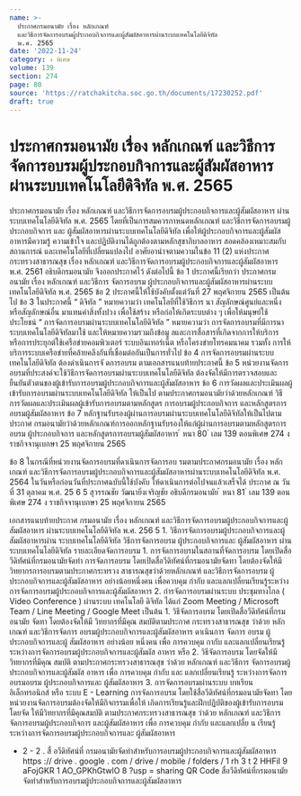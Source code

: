 ```yaml
---
name: >-
  ประกาศกรมอนามัย เรื่อง หลักเกณฑ์
  และวิธีการจัดการอบรมผู้ประกอบกิจการและผู้สัมผัสอาหารผ่านระบบเทคโนโลยีดิจิทัล
  พ.ศ. 2565
date: '2022-11-24'
category: ง พิเศษ
volume: 139
section: 274
page: 80
source: 'https://ratchakitcha.soc.go.th/documents/17230252.pdf'
draft: true
---
```


# ประกาศกรมอนามัย เรื่อง หลักเกณฑ์ และวิธีการจัดการอบรมผู้ประกอบกิจการและผู้สัมผัสอาหารผ่านระบบเทคโนโลยีดิจิทัล พ.ศ. 2565

ประกาศกรมอนามัย เรื่อง หลักเกณฑ์ และวิธีการจัดการอบรมผู้ประกอบกิจการและผู้สัมผัสอาหาร ผ่านระบบเทคโนโลยีดิจิทัล พ.ศ. 2565 โดยที่เป็นการสมควรกาหนดหลักเกณฑ์ และวิธีการจัดการอบรมผู้ประกอบกิจการ และ ผู้สัมผัสอาหารผ่านระบบเทคโนโลยีดิจิทัล เพื่อให้ผู้ประกอบกิจการและผู้สัมผัสอาหารมีความรู้ ความเข้าใจ และปฏิบัติงานได้ถูกต้องตามหลักสุขาภิบาลอาหาร สอดคล้องเหมาะสมกับสถานการณ์ และเทคโนโลยีที่เปลี่ยนแปลงไป อาศัยอานำจตามความในข้อ 11 (2) แห่งประกาศกระทรวงสาธารณสุข เรื่อง หลักเกณฑ์ และวิธีการจัดการอบรมผู้ประกอบกิจการและผู้สัมผัสอาหาร พ.ศ. 2561 อธิบดีกรมอนามัย จึงออกประกาศไว้ ดังต่อไปนี้ ข้อ 1 ประกาศนี้เรียกว่า ประกาศกรมอนามัย เรื่อง หลักเกณฑ์ และวิธีการ จัดการอบรม ผู้ประกอบกิจการและผู้สัมผัสอาหารผ่านระบบเทคโนโลยีดิจิทัล พ.ศ. 2565 ข้อ 2 ประกาศนี้ให้ใช้บังคับตั้งแต่วันที่ 27 พฤศจิกายน 2565 เป็นต้นไป ข้อ 3 ในประกาศนี้ “ ดิจิทัล ” หมายความว่า เทคโนโลยีที่ใช้วิธีการ นา สัญลักษณ์ศูนย์และหนึ่งหรือสัญลักษณ์อื่น มาแทนค่าสิ่งทั้งปวง เพื่อใช้สร้าง หรือก่อให้เกิดระบบต่าง ๆ เพื่อให้มนุษย์ใช้ประโยชน์ “ การจัดการอบรมผ่านระบบเทคโนโลยีดิจิทัล ” หมายความว่า การจัดการอบรมที่มีการนา ระบบเทคโนโลยีดิจิทัลมาใช้ และให้หมายความรวมถึงข้อมู ลและการสื่อสารที่เกิดจากการให้บริการ หรือการประยุกต์ใช้เครือข่ายคอมพิวเตอร์ ระบบอินเทอร์เน็ต หรือโครงข่ายโทรคมนาคม รวมทั้ง การให้บริการระบบเครือข่ายที่คล้ายคลึงกันที่เชื่อมต่อกันเป็นการทั่วไป ข้อ 4 การจัดการอบรมผ่านระบบเทคโนโลยีดิจิทัล ต้องดำเนินการจั ดการอบรม ตามเอกสารแนบท้ายประกาศนี้ ข้อ 5 หน่วยงานจัดการอบรมที่ประสงค์จะใช้วิธีการจัดการอบรมผ่านระบบเทคโนโลยีดิจิทัล ต้องจัดให้มีการตรวจสอบและยืนยันตัวตนของผู้เข้ารับการอบรมผู้ประกอบกิจการและผู้สัมผัสอาหาร ข้อ 6 การวัดผลและประเมินผลผู้เข้ารับการอบรมผ่านระบบเทคโนโลยีดิจิทัล ให้เป็นไป ตามประกาศกรมอนามัยว่าด้วยหลักเกณฑ์ วิธีการวัดผลและประเมินผลผู้เข้ารับการอบรมตามหลักสูตร การอบรมผู้ประกอบกิจการ และหลักสูตรการอบรมผู้สัมผัสอาหาร ข้อ 7 หลักฐานรับรองผู้ผ่านการอบรมผ่านระบบเทคโนโลยีดิจิทัลให้เป็นไปตามประกาศ กรมอนามัยว่าด้วยหลักเกณฑ์การออกหลักฐานรับรองให้แก่ผู้ผ่านการอบรมตามหลักสูตรการอบรม ผู้ประกอบกิจการ และหลักสูตรการอบรมผู้สัมผัสอาหาร ้ หนา 80 ่ เลม 139 ตอนพิเศษ 274 ง ราชกิจจานุเบกษา 25 พฤศจิกายน 2565

ข้อ 8 ในกรณีที่หน่วยงานจัดการอบรมที่ดาเนินการจัดการอบ รมตามประกาศกรมอนามัย เรื่อง หลักเกณฑ์ และวิธีการจัดการอบรมผู้ประกอบกิจการและผู้สัมผัสอาหารผ่านระบบเทคโนโลยีดิจิทัล พ.ศ. 2564 ในวันหรือก่อนวันที่ประกาศฉบับนี้ใช้บังคับ ให้ดาเนินการต่อไปจนแล้วเสร็จได้ ประกาศ ณ วันที่ 31 ตุลาคม พ.ศ. 25 6 5 สุวรรณชัย วัฒนายิ่งเจริญชัย อธิบดีกรมอนามัย ้ หนา 81 ่ เลม 139 ตอนพิเศษ 274 ง ราชกิจจานุเบกษา 25 พฤศจิกายน 2565

เอกสารแนบท้ายประกาศ กรมอนามัย เรื่อง หลักเกณฑ์ และวิธีการจัดการอบรมผู้ประกอบกิจการและผู้สัมผัสอาหาร ผ่านระบบเทคโนโลยีดิจิทัล พ.ศ. 256 5 1. วิธีการจัดการอบรมผู้ประกอบกิจการและผู้สัมผัสอาหารผ่าน ระบบเทคโนโลยีดิจิทัล วิธีการจัดการอบรม ผู้ประกอบกิจการและ ผู้สัมผัสอาหาร ผ่านระบบเทคโนโลยีดิจิทัล รายละเอียดจัดการอบรม 1. การจัดการอบรมในสถานที่จัดการอบรม โดยเปิดสื่อวีดิทัศน์ที่กรมอนามัยจัดทำ การจัดการอบรม โดยเปิดสื่อวีดิทัศน์ที่กรมอนามัยจัดทา โดยต้องจัดให้มีวิทยากรการอบรมตามประกาศกระทรวง สาธารณสุขว่าด้วยหลักเกณฑ์ และวิธีการจัดการอบรม ผู้ประกอบกิจการและผู้สัมผัสอาหาร อย่างน้อยหนึ่งคน เพื่อควบคุม กำกับ และแลกเปลี่ยนเรียนรู้ระหว่าง การจัดการอบรมผู้ประกอบกิจการและผู้สัมผัสอาหาร 2. กำรจัดการอบรมผ่านระบบ ประชุมทางไกล ( Video Conference ) ผ่านระบบ เทคโนโลยี ดิจิทัล ได้แก่ Zoom Meeting / Microsoft Team / Line Meeting / Google Meet เป็นต้น 1. วิธีจัดการอบรม โดยเปิดสื่อวีดิทัศน์ที่กรมอนามัย จัดทา โดยต้องจัดให้มี วิทยากรที่มีคุณ สมบัติตามประกาศ กระทรวงสาธารณสุข ว่าด้วย หลักเกณฑ์ และวิธีการจัดการ อบรมผู้ประกอบกิจการและผู้สัมผัสอาหาร ดาเนินการ จัดการ อบรม ผู้ประกอบกิจการและผู้ สัมผัสอาหาร อย่างน้อย หนึ่งคน เพื่อ การควบคุม กากับ และแลกเปลี่ยนเรียนรู้ ระหว่างการจัดการอบรมผู้ประกอบกิจการและผู้สัมผัส อาหาร หรือ 2. วิธีจัดการอบรม โดยจัดให้มีวิทยากรที่มีคุณ สมบัติ ตามประกาศกระทรวงสาธารณสุข ว่าด้วย หลักเกณฑ์ และวิธีการ จัดการอบรมผู้ประกอบกิจการและผู้สัมผัส อาหาร เพื่อ การควบคุม กำกับ และ แลกเปลี่ยนเรียนรู้ ระหว่างการจัดการอบรมอบรม ผู้ประกอบกิจการและ ผู้สัมผัสอาหาร 3. การจัดการอบรมผ่านระบบ บทเรียน อิเล็กทรอนิกส์ หรือ ระบบ E - Learning การจัดการอบรม โดยใช้สื่อวีดิทัศน์ที่กรมอนามัยจัดทา โดยหน่วยงานจัดการอบรมต้องจัดให้มีกิจกรรมเพื่อให้ เกิดการเรียนรู้และฝึกปฏิบัติของผู้เข้ารับการอบรมโดยจัด ให้มีวิทยากรที่มีคุณสมบัติ ตามประกาศกระทรวงสาธารณสุข ว่าด้วย หลักเกณฑ์ และวิธีการ จัดการอบรมผู้ประกอบกิจการ และผู้สัมผัสอาหาร เพื่อ การควบคุม กำกับ และแลกเปลี่ย น เรียนรู้ระหว่างการจัดการอบรมผู้ประกอบกิจการและ ผู้สัมผัสอาหาร

- 2 - 2 . สื่ อวีดิทัศน์ที่ กรมอนามัยจัดทำสำหรับการอบรมผู้ประกอบกิจการและผู้สัมผัสอาหาร https :// drive . google . com / drive / mobile / folders / 1 rh 3 t 2 HHFiI 9 aFojGKR 1 AO_GPKhGtwlO 8 ?usp = sharing QR Code สื่อวีดิทัศน์ที่กรมอนามัยจัดทำสำหรับการอบรมผู้ประกอบกิจการและผู้สัมผัสอาหาร
